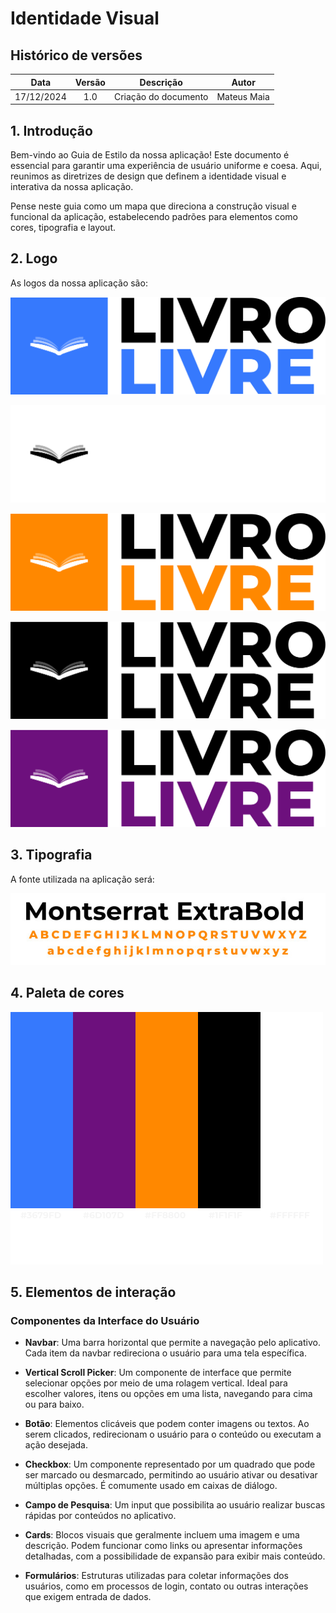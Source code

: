 # Identidade Visual

## Histórico de versões

|    Data    | Versão |      Descrição       |                    Autor                     |
|:----------:|:------:|:--------------------:|:--------------------------------------------:|
| 17/12/2024 |  1.0   | Criação do documento | Mateus Maia |

## 1. Introdução

Bem-vindo ao Guia de Estilo da nossa aplicação! Este documento é essencial para garantir uma experiência de usuário uniforme e coesa. Aqui, reunimos as diretrizes de design que definem a identidade visual e interativa da nossa aplicação.

Pense neste guia como um mapa que direciona a construção visual e funcional da aplicação, estabelecendo padrões para elementos como cores, tipografia e layout.

## 2. Logo

As logos da nossa aplicação são:

![Logo Azul](imagensprojeto/logoAzul.png)

![Logo Branca](imagensprojeto/logoBranca.png)

![Logo Laranja](imagensprojeto/logoLaranja.png)

![Logo Preta](imagensprojeto/logoPreta.png)

![Logo Roxa](imagensprojeto/logoRoxa.png)


## 3. Tipografia

A fonte utilizada na aplicação será:

![Fonte](imagensprojeto/fonte.jpeg)


## 4. Paleta de cores

![Paleta de cores](imagensprojeto/cores.png)

## 5. Elementos de interação

### Componentes da Interface do Usuário

- **Navbar**: Uma barra horizontal que permite a navegação pelo aplicativo. Cada item da navbar redireciona o usuário para uma tela específica.

- **Vertical Scroll Picker**: Um componente de interface que permite selecionar opções por meio de uma rolagem vertical. Ideal para escolher valores, itens ou opções em uma lista, navegando para cima ou para baixo.

- **Botão**: Elementos clicáveis que podem conter imagens ou textos. Ao serem clicados, redirecionam o usuário para o conteúdo ou executam a ação desejada.

- **Checkbox**: Um componente representado por um quadrado que pode ser marcado ou desmarcado, permitindo ao usuário ativar ou desativar múltiplas opções. É comumente usado em caixas de diálogo.

- **Campo de Pesquisa**: Um input que possibilita ao usuário realizar buscas rápidas por conteúdos no aplicativo.

- **Cards**: Blocos visuais que geralmente incluem uma imagem e uma descrição. Podem funcionar como links ou apresentar informações detalhadas, com a possibilidade de expansão para exibir mais conteúdo.

- **Formulários**: Estruturas utilizadas para coletar informações dos usuários, como em processos de login, contato ou outras interações que exigem entrada de dados.

